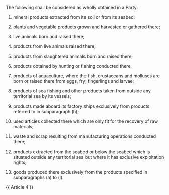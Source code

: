 The following shall be considered as wholly obtained in a Party:

1. mineral products extracted from its soil or from its seabed;

2. plants and vegetable products grown and harvested or gathered there;

3. live animals born and raised there;

4. products from live animals raised there;

5. products from slaughtered animals born and raised there;

6. products obtained by hunting or fishing conducted there;

7. products of aquaculture, where the fish, crustaceans and molluscs are born or raised there from eggs, fry, fingerlings and larvae;

8. products of sea fishing and other products taken from outside any territorial sea by its vessels;

9. products made aboard its factory ships exclusively from products referred to in subparagraph (h);

10. used articles collected there which are only fit for the recovery of raw materials;

11. waste and scrap resulting from manufacturing operations conducted there;

12. products extracted from the seabed or below the seabed which is situated outside any territorial sea but where it has exclusive exploitation rights;

13. goods produced there exclusively from the products specified in subparagraphs (a) to (l).

{{ Article 4 }}